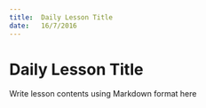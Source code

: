 ```yaml
---
title:  Daily Lesson Title
date:   16/7/2016
---
```


# Daily Lesson Title

Write lesson contents using Markdown format here